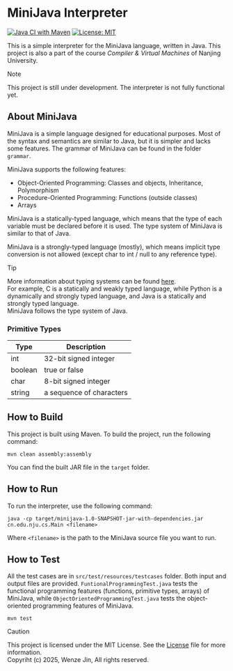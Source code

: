 # MiniJava Interpreter

[![Java CI with Maven](https://github.com/WenzeJin/minijava-interpreter/actions/workflows/maven.yml/badge.svg)](https://github.com/WenzeJin/minijava-interpreter/actions/workflows/maven.yml) [![License: MIT](https://img.shields.io/badge/License-MIT-yellow.svg)](https://opensource.org/licenses/MIT)

This is a simple interpreter for the MiniJava language, written in Java. This project is also a part of the course _Compiler & Virtual Machines_ of Nanjing University.

> [!Note]
> This project is still under development. The interpreter is not fully functional yet.

## About MiniJava

MiniJava is a simple language designed for educational purposes. Most of the syntax and semantics are similar to Java, but it is simpler and lacks some features. The grammar of MiniJava can be found in the folder `grammar`.

MiniJava supports the following features:

- Object-Oriented Programming: Classes and objects, Inheritance, Polymorphism
- Procedure-Oriented Programming: Functions (outside classes)
- Arrays

MiniJava is a statically-typed language, which means that the type of each variable must be declared before it is used. The type system of MiniJava is similar to that of Java.

MiniJava is a strongly-typed language (mostly), which means implicit type conversion is not allowed (except char to int / null to any reference type).

> [!Tip]
> More information about typing systems can be found [here](https://en.wikipedia.org/wiki/Type_system).  
> For example, C is a statically and weakly typed language, while Python is a dynamically and strongly typed language, and Java is a statically and strongly typed language.  
> MiniJava follows the type system of Java.

### Primitive Types

| Type    | Description |
| ------- | ----------- |
| int     | 32-bit signed integer |
| boolean | true or false |
| char    | 8-bit signed integer |
| string  | a sequence of characters |

## How to Build

This project is built using Maven. To build the project, run the following command:

```shell
mvn clean assembly:assembly
```

You can find the built JAR file in the `target` folder.

## How to Run

To run the interpreter, use the following command:

```shell
java -cp target/minijava-1.0-SNAPSHOT-jar-with-dependencies.jar cn.edu.nju.cs.Main <filename>
```

Where `<filename>` is the path to the MiniJava source file you want to run.

## How to Test

All the test cases are in `src/test/resources/testcases` folder. Both input and output files are provided. `FuntionalProgrammingTest.java` tests the functional programming features (functions, primitive types, arrays) of MiniJava, while `ObjectOrientedProgrammingTest.java` tests the object-oriented programming features of MiniJava.

```shell
mvn test
```

> [!Caution]
> This project is licensed under the MIT License. See the [License](LICENSE) file for more information.  
> Copyriht (c) 2025, Wenze Jin, All rights reserved.
